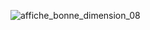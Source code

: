 ![affiche_bonne_dimension_08](https://user-images.githubusercontent.com/112189528/219095705-a93a7eb8-abfb-4b29-bc71-7dd9c0744c3c.png)



